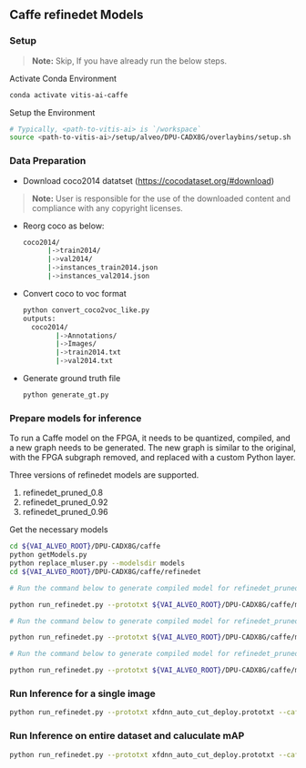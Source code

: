 ## Caffe refinedet Models

### Setup
> **Note:** Skip, If you have already run the below steps.

  Activate Conda Environment
  ```sh
  conda activate vitis-ai-caffe
  ```

  Setup the Environment

  ```sh
  # Typically, <path-to-vitis-ai> is `/workspace`
  source <path-to-vitis-ai>/setup/alveo/DPU-CADX8G/overlaybins/setup.sh
  ```

### Data Preparation

- Download coco2014 datatset (https://cocodataset.org/#download)
> **Note:** User is responsible for the use of the downloaded content and compliance with any copyright licenses.
- Reorg coco as below:
  ```sh
  coco2014/
        |->train2014/
        |->val2014/
        |->instances_train2014.json
        |->instances_val2014.json
  ```
- Convert coco to voc format
  ```sh
  python convert_coco2voc_like.py
  outputs:
    coco2014/
          |->Annotations/
          |->Images/
          |->train2014.txt
          |->val2014.txt
  ```
- Generate ground truth file
  ```sh
  python generate_gt.py
  ```


### Prepare models for inference

To run a Caffe model on the FPGA, it needs to be quantized, compiled, and a new graph needs to be generated. The new graph is similar to the original, with the FPGA subgraph removed, and replaced with a custom Python layer.

Three versions of refinedet models are supported.
1. refinedet_pruned_0.8
2. refinedet_pruned_0.92
3. refinedet_pruned_0.96

Get the necessary models
  ```sh
  cd ${VAI_ALVEO_ROOT}/DPU-CADX8G/caffe
  python getModels.py
  python replace_mluser.py --modelsdir models
  cd ${VAI_ALVEO_ROOT}/DPU-CADX8G/caffe/refinedet
  ```

```sh
# Run the command below to generate compiled model for refinedet_pruned_0.8

python run_refinedet.py --prototxt ${VAI_ALVEO_ROOT}/DPU-CADX8G/caffe/models/refinedet_pruned_0.8/trainval.prototxt --caffemodel ${VAI_ALVEO_ROOT}/DPU-CADX8G/caffe/models/refinedet_pruned_0.8/trainval.caffemodel --prepare

```

```sh
# Run the command below to generate compiled model for refinedet_pruned_0.92

python run_refinedet.py --prototxt ${VAI_ALVEO_ROOT}/DPU-CADX8G/caffe/models/refinedet_pruned_0.92/trainval.prototxt --caffemodel ${VAI_ALVEO_ROOT}/DPU-CADX8G/caffe/models/refinedet_pruned_0.92/trainval.caffemodel --prepare

```

```sh
# Run the command below to generate compiled model for refinedet_pruned_0.96

python run_refinedet.py --prototxt ${VAI_ALVEO_ROOT}/DPU-CADX8G/caffe/models/refinedet_pruned_0.96/trainval.prototxt --caffemodel ${VAI_ALVEO_ROOT}/DPU-CADX8G/caffe/models/refinedet_pruned_0.96/trainval.caffemodel --prepare
```

### Run Inference for a single image
```sh
python run_refinedet.py --prototxt xfdnn_auto_cut_deploy.prototxt --caffemodel quantize_results/deploy.caffemodel --labelmap_file labelmap.prototxt --image <img_path>
```

### Run Inference on entire dataset and caluculate mAP
```sh
python run_refinedet.py --prototxt xfdnn_auto_cut_deploy.prototxt --caffemodel quantize_results/deploy.caffemodel --labelmap_file labelmap.prototxt --test_image_root ./coco2014/Images/ --image_list_file ./coco2014/val2014.txt --gt_file gt_file.txt --validate
```
